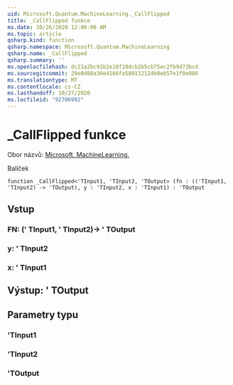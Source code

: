 ```yaml
---
uid: Microsoft.Quantum.MachineLearning._CallFlipped
title: _CallFlipped funkce
ms.date: 10/26/2020 12:00:00 AM
ms.topic: article
qsharp.kind: function
qsharp.namespace: Microsoft.Quantum.MachineLearning
qsharp.name: _CallFlipped
qsharp.summary: ''
ms.openlocfilehash: dc21a2bc91b2e18f18dcb2b5cb75ec2fb9d73bcd
ms.sourcegitcommit: 29e0d88a30e4166fa580132124b0eb57e1f0e986
ms.translationtype: MT
ms.contentlocale: cs-CZ
ms.lasthandoff: 10/27/2020
ms.locfileid: "92706992"
---
```

# <a name="_callflipped-function"></a>_CallFlipped funkce

Obor názvů: [Microsoft. MachineLearning.](xref:Microsoft.Quantum.MachineLearning)

Balíček [](https://nuget.org/packages/)




```qsharp
function _CallFlipped<'TInput1, 'TInput2, 'TOutput> (fn : (('TInput1, 'TInput2) -> 'TOutput), y : 'TInput2, x : 'TInput1) : 'TOutput
```


## <a name="input"></a>Vstup

### <a name="fn--tinput1tinput2---toutput"></a>FN: (' TInput1, ' TInput2)-> ' TOutput




### <a name="y--tinput2"></a>y: ' TInput2




### <a name="x--tinput1"></a>x: ' TInput1





## <a name="output--toutput"></a>Výstup: ' TOutput



## <a name="type-parameters"></a>Parametry typu

### <a name="tinput1"></a>'TInput1


### <a name="tinput2"></a>'TInput2


### <a name="toutput"></a>'TOutput

